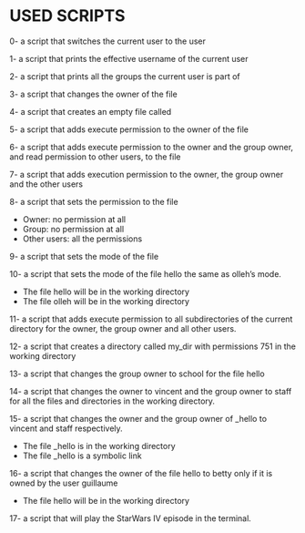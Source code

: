 # USED SCRIPTS 


0- a script that switches the current user to the user 

1- a script that prints the effective username of the current user

2- a script that prints all the groups the current user is part of

3- a script that changes the owner of the file

4- a script that creates an empty file called

5- a script that adds execute permission to the owner of the file

6- a script that adds execute permission to the owner and the group owner, and read permission to other users, to the file

7- a script that adds execution permission to the owner, the group owner and the other users

8- a script that sets the permission to the file 

* Owner: no permission at all
* Group: no permission at all
* Other users: all the permissions

9- a script that sets the mode of the file

10-  a script that sets the mode of the file hello the same as olleh’s mode.

* The file hello will be in the working directory
* The file olleh will be in the working directory

11- a script that adds execute permission to all subdirectories of the current directory for the owner, the group owner and all other users.

12- a script that creates a directory called my_dir with permissions 751 in the working directory

13- a script that changes the group owner to school for the file hello

14- a script that changes the owner to vincent and the group owner to staff for all the files and directories in the working directory.

15- a script that changes the owner and the group owner of _hello to vincent and staff respectively.

* The file _hello is in the working directory
* The file _hello is a symbolic link

16- a script that changes the owner of the file hello to betty only if it is owned by the user guillaume

* The file hello will be in the working directory

17- a script that will play the StarWars IV episode in the terminal.

